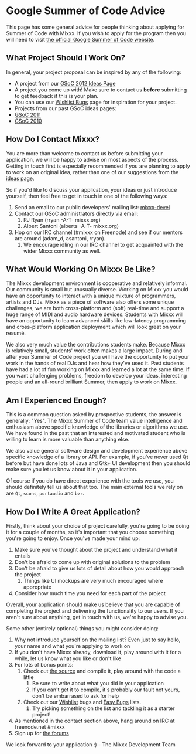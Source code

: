 # Google Summer of Code Advice

This page has some general advice for people thinking about applying for
Summer of Code with Mixxx. If you wish to apply for the program then you
will need to visit [the official Google Summer of Code
website](http://socghop.appspot.com/).

## What Project Should I Work On?

In general, your project proposal can be inspired by any of the
following:

  - A project from our [GSoC 2012 Ideas Page](gsoc2012ideas)
  - A project you come up with\! Make sure to contact us **before**
    submitting to get feedback if this is your plan.
  - You can use our [Wishlist
    Bugs](https://bugs.launchpad.net/mixxx/+bugs?field.searchtext=&orderby=-importance&field.importance%3Alist=WISHLIST&assignee_option=any&field.assignee=&field.bug_reporter=&field.bug_supervisor=&field.bug_commenter=&field.subscriber=&field.tag=&field.tags_combinator=ANY&field.has_cve.used=&field.omit_dupes.used=&field.omit_dupes=on&field.affects_me.used=&field.has_patch.used=&field.has_branches.used=&field.has_branches=on&field.has_no_branches.used=&field.has_no_branches=on&search=Search)
    page for inspiration for your project.
  - Projects from our past GSoC ideas pages: 
  - [GSoC 2011](gsoc2011ideas) 
  - [GSoC 2010](gsoc2010ideas) 

## How Do I Contact Mixxx?

You are more than welcome to contact us before submitting your
application, we will be happy to advise on most aspects of the process.
Getting in touch first is especially recommended if you are planning to
apply to work on an original idea, rather than one of our suggestions
from the [ideas page](gsoc2012ideas).

So if you'd like to discuss your application, your ideas or just
introduce yourself, then feel free to get in touch in one of the
following ways:

1.  Send an email to our public developers' mailing list:
    [mixxx-devel](http://lists.sourceforge.net/lists/listinfo/mixxx-devel)
2.  Contact our GSoC administrators directly via email: 
    1.  RJ Ryan (rryan -A-T- mixxx.org)
    2.  Albert Santoni (alberts -A-T- mixxx.org)
3.  Hop on our IRC channel (\#mixxx on Freenode) and see if our mentors
    are around (adam\_d, asantoni, rryan). 
    1.  We encourage idling in our IRC channel to get acquainted with
        the wider Mixxx community as well.

## What Would Working On Mixxx Be Like?

The Mixxx development environment is cooperative and relatively
informal. Our community is small but unusually diverse. Working on Mixxx
you would have an opportunity to interact with a unique mixture of
programmers, artists and DJs. Mixxx as a piece of software also offers
some unique challenges, we are both cross-platform and (soft) real-time
and support a huge range of MIDI and audio hardware devices. Students
with Mixxx will have an opportunity to learn advanced skills like
low-latency programming and cross-platform application deployment which
will look great on your resumé.

We also very much value the contributions students make. Because Mixxx
is relatively small, students' work often makes a large impact. During
and after your Summer of Code project you will have the opportunity to
put your work in the hands of real DJs and hear how they've used it.
Past students have had a lot of fun working on Mixxx and learned a lot
at the same time. If you want challenging problems, freedom to develop
your ideas, interesting people and an all-round brilliant Summer, then
apply to work on Mixxx.

## Am I Experienced Enough?

This is a common question asked by prospective students, the answer is
generally: "Yes". The Mixxx Summer of Code team value intelligence and
enthusiasm above specific knowledge of the libraries or algorithms we
use. We have found in the past that an interested and motivated student
who is willing to learn is more valuable than anything else.

We also value general software design and development experience above
specific knowledge of a library or API. For example, if you've never
used Qt before but have done lots of Java and Gtk+ UI development then
you should make sure you let us know about it in your application.

Of course if you do have direct experience with the tools we use, you
should definitely tell us about that too. The main external tools we
rely on are `Qt`, `scons`, `portaudio` and `bzr`.

## How Do I Write A Great Application?

Firstly, think about your choice of project carefully, you're going to
be doing it for a couple of months, so it's important that you choose
something you're going to enjoy. Once you've made your mind up:

1.  Make sure you've thought about the project and understand what it
    entails
2.  Don't be afraid to come up with original solutions to the problem
3.  Don't be afraid to give us lots of detail about how you would
    approach the project
    1.  Things like UI mockups are very much encouraged where
        appropriate
4.  Consider how much time you need for each part of the project

Overall, your application should make us believe that you are capable of
completing the project and delivering the functionality to our users. If
you aren't sure about anything, get in touch with us, we're happy to
advise you.

Some other (entirely optional) things you might consider doing:

1.  Why not introduce yourself on the mailing list? Even just to say
    hello, your name and what you're applying to work on
2.  If you don't have Mixxx already, download it, play around with it
    for a while, let us know what you like or don't like
3.  For lots of bonus points:
    1.  Check out [the source](using_bazaar) and compile it, play around
        with the code a little
        1.  Be sure to write about what you did in your application
        2.  If you can't get it to compile, it's probably our fault not
            yours, don't be embarrased to ask for help
    2.  Check out our
        [Wishlist](https://bugs.launchpad.net/mixxx/+bugs?field.searchtext=&orderby=-importance&field.importance%3Alist=WISHLIST&assignee_option=any&field.assignee=&field.bug_reporter=&field.bug_supervisor=&field.bug_commenter=&field.subscriber=&field.tag=&field.tags_combinator=ANY&field.has_cve.used=&field.omit_dupes.used=&field.omit_dupes=on&field.affects_me.used=&field.has_patch.used=&field.has_branches.used=&field.has_branches=on&field.has_no_branches.used=&field.has_no_branches=on&search=Search)
        bugs and [Easy
        Bugs](https://bugs.launchpad.net/mixxx/+bugs?field.tag=easy)
        lists. 
        1.  Try picking something on the list and tackling it as a
            starter project\!
4.  As mentioned in the contact section above, hang around on IRC at
    freenode.net \#mixxx
5.  Sign up for [the forums](http://www.mixxx.org/forums)

We look forward to your application :) - The Mixxx Development Team
